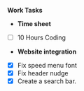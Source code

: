 **Work Tasks**

- **Time sheet**
- [ ] 10 Hours Coding

- **Website integration**
- [X] Fix speed menu font
- [X] Fix header nudge
- [X] Create a search bar.